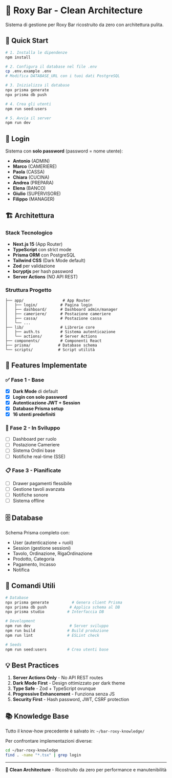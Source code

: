 # 🌙 Roxy Bar - Clean Architecture

Sistema di gestione per Roxy Bar ricostruito da zero con architettura pulita.

## 🚀 Quick Start

```bash
# 1. Installa le dipendenze
npm install

# 2. Configura il database nel file .env
cp .env.example .env
# Modifica DATABASE_URL con i tuoi dati PostgreSQL

# 3. Inizializza il database
npx prisma generate
npx prisma db push

# 4. Crea gli utenti
npm run seed:users

# 5. Avvia il server
npm run dev
```

## 🔐 Login

Sistema con **solo password** (password = nome utente):

- **Antonio** (ADMIN)
- **Marco** (CAMERIERE) 
- **Paola** (CASSA)
- **Chiara** (CUCINA)
- **Andrea** (PREPARA)
- **Elena** (BANCO)
- **Giulio** (SUPERVISORE)
- **Filippo** (MANAGER)

## 🏗️ Architettura

### Stack Tecnologico
- **Next.js 15** (App Router)
- **TypeScript** con strict mode
- **Prisma ORM** con PostgreSQL
- **Tailwind CSS** (Dark Mode default)
- **Zod** per validazione
- **bcryptjs** per hash password
- **Server Actions** (NO API REST)

### Struttura Progetto
```
├── app/                 # App Router
│   ├── login/          # Pagina login
│   ├── dashboard/      # Dashboard admin/manager
│   ├── cameriere/      # Postazione cameriere
│   ├── cassa/          # Postazione cassa
│   └── ...
├── lib/                # Librerie core
│   ├── auth.ts         # Sistema autenticazione
│   └── actions/        # Server Actions
├── components/         # Componenti React
├── prisma/            # Database schema
└── scripts/           # Script utilità
```

## 🎯 Features Implementate

### ✅ Fase 1 - Base
- [x] **Dark Mode** di default
- [x] **Login con solo password**
- [x] **Autenticazione JWT + Session**
- [x] **Database Prisma setup**
- [x] **16 utenti predefiniti**

### 🚧 Fase 2 - In Sviluppo
- [ ] Dashboard per ruolo
- [ ] Postazione Cameriere
- [ ] Sistema Ordini base
- [ ] Notifiche real-time (SSE)

### 📋 Fase 3 - Pianificate
- [ ] Drawer pagamenti flessibile
- [ ] Gestione tavoli avanzata
- [ ] Notifiche sonore
- [ ] Sistema offline

## 🗄️ Database

Schema Prisma completo con:
- User (autenticazione + ruoli)
- Session (gestione sessioni)
- Tavolo, Ordinazione, RigaOrdinazione
- Prodotto, Categoria
- Pagamento, Incasso
- Notifica

## 🔧 Comandi Utili

```bash
# Database
npx prisma generate          # Genera client Prisma
npx prisma db push          # Applica schema al DB
npx prisma studio          # Interfaccia DB

# Development
npm run dev                 # Server sviluppo
npm run build              # Build produzione
npm run lint               # ESLint check

# Seeds
npm run seed:users         # Crea utenti base
```

## 💡 Best Practices

1. **Server Actions Only** - No API REST routes
2. **Dark Mode First** - Design ottimizzato per dark theme
3. **Type Safe** - Zod + TypeScript ovunque
4. **Progressive Enhancement** - Funziona senza JS
5. **Security First** - Hash password, JWT, CSRF protection

## 📚 Knowledge Base

Tutto il know-how precedente è salvato in:
`~/bar-roxy-knowledge/`

Per confrontare implementazioni diverse:
```bash
cd ~/bar-roxy-knowledge
find . -name "*.tsx" | grep login
```

---

🌟 **Clean Architecture** - Ricostruito da zero per performance e manutenibilità